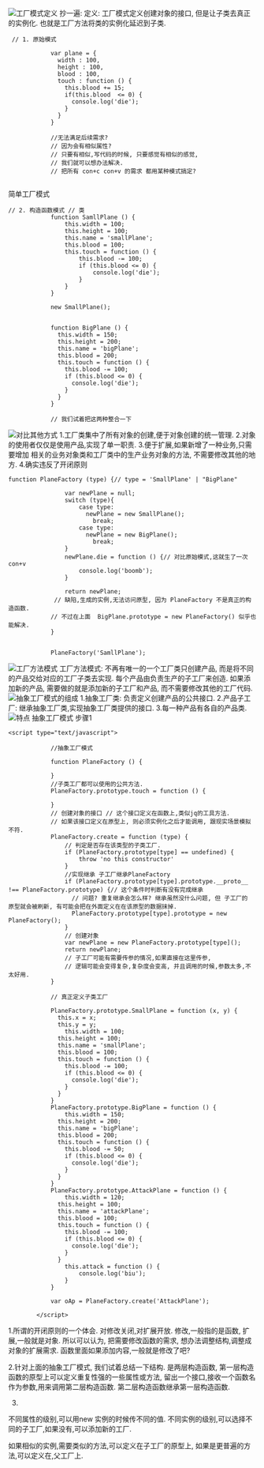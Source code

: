 ![工厂模式定义](https://upload-images.jianshu.io/upload_images/13637909-e0ce9a05b8a989d6.png?imageMogr2/auto-orient/strip%7CimageView2/2/w/1240)
抄一遍:
定义: 工厂模式定义创建对象的接口, 但是让子类去真正的实例化.
也就是工厂方法将类的实例化延迟到子类.
```
 // 1. 原始模式
            
            var plane = {
              width : 100,
              height : 100,
              blood : 100,
              touch : function () {
              	this.blood += 15;
              	if(this.blood  <= 0) {
              	  console.log('die');
              	}
              }
            }
            
            //无法满足后续需求?
            // 因为会有相似属性?
            // 只要有相似,写代码的时候, 只要感觉有相似的感觉,
            // 我们就可以想办法解决.
            // 把所有 con+c con+v 的需求 都用某种模式搞定?
            
```

简单工厂模式
```
// 2. 构造函数模式 // 类
            function SamllPlane () {
            	this.width = 100;
            	this.height = 100;
            	this.name = 'smallPlane';
            	this.blood = 100;
            	this.touch = function () {
            		this.blood -= 100;
            		if (this.blood <= 0) {
            			console.log('die');
            		}
            	}
            }
            
            new SmallPlane();
            
            
            function BigPlane () {
              this.width = 150;
              this.height = 200;
              this.name = 'bigPlane';
              this.blood = 200;
              this.touch = function () {
                this.blood -= 100;
                if (this.blood <= 0) {
                  console.log('die');
                }
              }
            }
            
            // 我们试着把这两种整合一下
```
![对比其他方式](https://upload-images.jianshu.io/upload_images/13637909-f00380aaade61463.png?imageMogr2/auto-orient/strip%7CimageView2/2/w/1240)
1.工厂类集中了所有对象的创建,便于对象创建的统一管理.
2.对象的使用者仅仅是使用产品,实现了单一职责.
3.便于扩展,如果新增了一种业务,只需要增加
相关的业务对象类和工厂类中的生产业务对象的方法,
不需要修改其他的地方.
4.确实违反了开闭原则
```
function PlaneFactory (type) {// type = 'SmallPlane' | "BigPlane"
            
            	var newPlane = null;
            	switch (type){
            		case type:
            		  newPlane = new SmallPlane();
            			break;
            		case type:
            		  newPlane = new BigPlane();
            			break;
            	}
            	newPlane.die = function () {// 对比原始模式,这就生了一次 con+v
            		console.log('boomb');
            	}
            	
            	return newPlane;
             // 缺陷,生成的实例,无法访问原型, 因为 PlaneFactory 不是真正的构造函数.
            // 不过在上面  BigPlane.prototype = new PlaneFactory() 似乎也能解决.
            }
            
            
            PlaneFactory('SamllPlane');
```
![工厂方法模式](https://upload-images.jianshu.io/upload_images/13637909-3e7fc4c60d0ac9b5.png?imageMogr2/auto-orient/strip%7CimageView2/2/w/1240)
工厂方法模式: 不再有唯一的一个工厂类只创建产品,
而是将不同的产品交给对应的工厂子类去实现.
每个产品由负责生产的子工厂来创造.
如果添加新的产品,
需要做的就是添加新的子工厂和产品,
而不需要修改其他的工厂代码.
![抽象工厂模式的组成](https://upload-images.jianshu.io/upload_images/13637909-fb8f107d8679302e.png?imageMogr2/auto-orient/strip%7CimageView2/2/w/1240)
1.抽象工厂类: 负责定义创建产品的公共接口.
2.产品子工厂: 继承抽象工厂类,实现抽象工厂类提供的接口.
3.每一种产品有各自的产品类.
![特点](https://upload-images.jianshu.io/upload_images/13637909-2777bfe57e3b09b8.png?imageMogr2/auto-orient/strip%7CimageView2/2/w/1240)
抽象工厂模式 步骤1
```
<script type="text/javascript">
           
            //抽象工厂模式
            
            function PlaneFactory () {
              
            }
            //子类工厂都可以使用的公共方法.
            PlaneFactory.prototype.touch = function () {
            	
            }
            // 创建对象的接口 // 这个接口定义在函数上,类似jq的工具方法.
            // 如果该接口定义在原型上, 则必须实例化之后才能调用, 跟现实场景模拟不符.
            PlaneFactory.create = function (type) {
            	// 判定是否存在该类型的子类工厂.
            	if (PlaneFactory.prototype[type] == undefined) {
            		throw 'no this constructor'
            	}
            	//实现继承 子工厂继承PlaneFactory 
            	if (PlaneFactory.prototype[type].prototype.__proto__ !== PlaneFactory.prototype) {// 这个条件时判断有没有完成继承
            	  // 问题? 重复继承会怎么样? 继承虽然没什么问题, 但 子工厂的 原型就会被刷新, 有可能会把在外面定义在在该原型的数据抹掉.
            	  PlaneFactory.prototype[type].prototype = new PlaneFactory();
            	}
            	// 创建对象
            	var newPlane = new PlaneFactory.prototype[type]();
                return newPlane;
                // 子工厂可能有需要传参的情况,如果直接在这里传参,
                // 逻辑可能会变得复杂,复杂度会变高, 并且调用的时候,参数太多,不太好用.
            }
            
            // 真正定义子类工厂
            
            PlaneFactory.prototype.SmallPlane = function (x, y) {
              this.x = x;
              this.y = y;
            	this.width = 100;
              this.height = 100;
              this.name = 'smallPlane';
              this.blood = 100;
              this.touch = function () {
                this.blood -= 100;
                if (this.blood <= 0) {
                  console.log('die');
                }
              }
            }
            PlaneFactory.prototype.BigPlane = function () {
            	this.width = 150;
              this.height = 200;
              this.name = 'bigPlane';
              this.blood = 200;
              this.touch = function () {
                this.blood -= 50;
                if (this.blood <= 0) {
                  console.log('die');
                }
              }
            }
            PlaneFactory.prototype.AttackPlane = function () {
            	this.width = 120;
              this.height = 100;
              this.name = 'attackPlane';
              this.blood = 100;
              this.touch = function () {
                this.blood -= 100;
                if (this.blood <= 0) {
                  console.log('die');
                }
              }
                this.attack = function () {
                	console.log('biu');
                }
            }
            
            var oAp = PlaneFactory.create('AttackPlane');
            
        </script>
```

1.所谓的开闭原则的一个体会.
对修改关闭,对扩展开放.
修改,一般指的是函数,
扩展,一般就是对象.
所以可以认为, 把需要修改函数的需求,
想办法调整结构,调整成对象的扩展需求.
函数里面如果添加内容,一般就是修改了吧?



2.针对上面的抽象工厂模式, 我们试着总结一下结构.
是两层构造函数,
第一层构造函数的原型上可以定义重复性强的一些属性或方法,
留出一个接口,接收一个函数名作为参数,用来调用第二层构造函数.
第二层构造函数继承第一层构造函数.

3.
不同属性的级别,可以用new 实例的时候传不同的值.
不同实例的级别,可以选择不同的子工厂,如果没有,可以添加新的工厂.

如果相似的实例,需要类似的方法,可以定义在子工厂的原型上,
如果是更普遍的方法,可以定义在,父工厂上.






